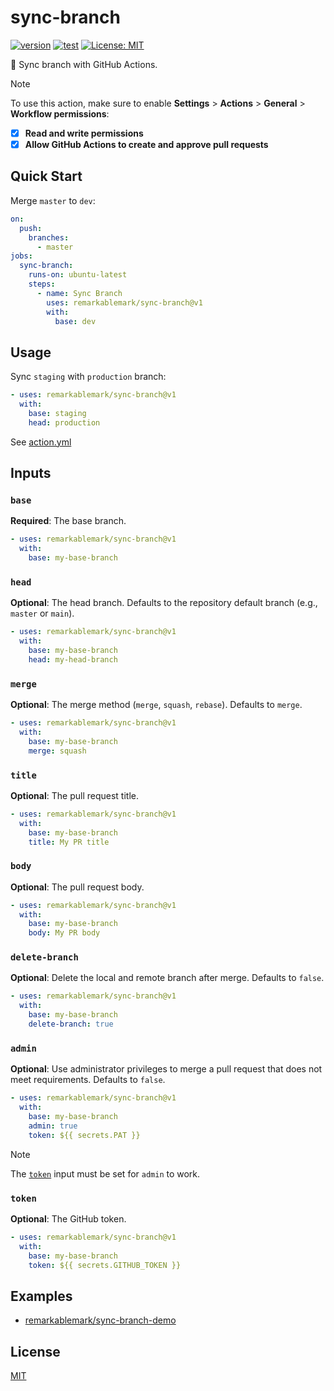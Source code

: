 # sync-branch

[![version](https://badgen.net/github/release/remarkablemark/sync-branch)](https://github.com/remarkablemark/sync-branch/releases)
[![test](https://github.com/remarkablemark/sync-branch/actions/workflows/test.yml/badge.svg)](https://github.com/remarkablemark/sync-branch/actions/workflows/test.yml)
[![License: MIT](https://img.shields.io/badge/License-MIT-blue.svg)](https://opensource.org/licenses/MIT)

🤖 Sync branch with GitHub Actions.

> [!NOTE]
> To use this action, make sure to enable **Settings** > **Actions** > **General** > **Workflow permissions**:
> - [x] **Read and write permissions**
> - [x] **Allow GitHub Actions to create and approve pull requests**

## Quick Start

Merge `master` to `dev`:

```yaml
on:
  push:
    branches:
      - master
jobs:
  sync-branch:
    runs-on: ubuntu-latest
    steps:
      - name: Sync Branch
        uses: remarkablemark/sync-branch@v1
        with:
          base: dev
```

## Usage

Sync `staging` with `production` branch:

```yaml
- uses: remarkablemark/sync-branch@v1
  with:
    base: staging
    head: production
```

See [action.yml](action.yml)

## Inputs

### `base`

**Required**: The base branch.

```yaml
- uses: remarkablemark/sync-branch@v1
  with:
    base: my-base-branch
```

### `head`

**Optional**: The head branch. Defaults to the repository default branch (e.g., `master` or `main`).

```yaml
- uses: remarkablemark/sync-branch@v1
  with:
    base: my-base-branch
    head: my-head-branch
```

### `merge`

**Optional**: The merge method (`merge`, `squash`, `rebase`). Defaults to `merge`.

```yaml
- uses: remarkablemark/sync-branch@v1
  with:
    base: my-base-branch
    merge: squash
```

### `title`

**Optional**: The pull request title.

```yaml
- uses: remarkablemark/sync-branch@v1
  with:
    base: my-base-branch
    title: My PR title
```

### `body`

**Optional**: The pull request body.

```yaml
- uses: remarkablemark/sync-branch@v1
  with:
    base: my-base-branch
    body: My PR body
```

### `delete-branch`

**Optional**: Delete the local and remote branch after merge. Defaults to `false`.

```yaml
- uses: remarkablemark/sync-branch@v1
  with:
    base: my-base-branch
    delete-branch: true
```

### `admin`

**Optional**: Use administrator privileges to merge a pull request that does not meet requirements. Defaults to `false`.

```yaml
- uses: remarkablemark/sync-branch@v1
  with:
    base: my-base-branch
    admin: true
    token: ${{ secrets.PAT }}
```

> [!NOTE]
> The [`token`](https://docs.github.com/authentication/keeping-your-account-and-data-secure/managing-your-personal-access-tokens) input must be set for `admin` to work.

### `token`

**Optional**: The GitHub token.

```yaml
- uses: remarkablemark/sync-branch@v1
  with:
    base: my-base-branch
    token: ${{ secrets.GITHUB_TOKEN }}
```

## Examples

- [remarkablemark/sync-branch-demo](https://github.com/remarkablemark/sync-branch-demo)

## License

[MIT](LICENSE)
